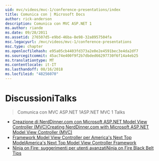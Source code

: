 ```yaml
---
uid: mvc/videos/mvc-1/conference-presentations/index
title: Comunica con | Microsoft Docs
author: rick-anderson
description: Comunica con MVC ASP.NET 1
ms.author: riande
ms.date: 09/28/2011
ms.assetid: 276507d5-e9bd-46ba-8e98-32a8957504fa
msc.legacyurl: /mvc/videos/mvc-1/conference-presentations
msc.type: chapter
ms.openlocfilehash: e95a05cb4403fd373a2e0e2e4591bec3e4da2df7
ms.sourcegitcommit: 45ac74e400f9f2b7dbded66297730f6f14a4eb25
ms.translationtype: MT
ms.contentlocale: it-IT
ms.lasthandoff: 08/16/2018
ms.locfileid: "48256070"
---
```

<a name="talks"></a><span data-ttu-id="a6755-103">Discussioni</span><span class="sxs-lookup"><span data-stu-id="a6755-103">Talks</span></span>
====================
> <span data-ttu-id="a6755-104">Comunica con MVC ASP.NET 1</span><span class="sxs-lookup"><span data-stu-id="a6755-104">ASP.NET MVC 1 Talks</span></span>


- [<span data-ttu-id="a6755-105">Creazione di NerdDinner.com con Microsoft ASP.NET Model View Controller (MVC)</span><span class="sxs-lookup"><span data-stu-id="a6755-105">Creating NerdDinner.com with Microsoft ASP.NET Model View Controller (MVC)</span></span>](creating-nerddinnercom-with-microsoft-aspnet-model-view-controller-mvc.md)
- [<span data-ttu-id="a6755-106">Framework Model View Controller per America's Next Top Model</span><span class="sxs-lookup"><span data-stu-id="a6755-106">America's Next Top Model View Controller Framework</span></span>](americas-next-top-model-view-controller-framework.md)
- [<span data-ttu-id="a6755-107">Ninja on Fire: suggerimenti per utenti avanzati</span><span class="sxs-lookup"><span data-stu-id="a6755-107">Ninja on Fire Black Belt Tips</span></span>](ninja-on-fire-black-belt-tips.md)
